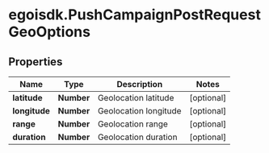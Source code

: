 # egoisdk.PushCampaignPostRequestGeoOptions

## Properties

Name | Type | Description | Notes
------------ | ------------- | ------------- | -------------
**latitude** | **Number** | Geolocation latitude | [optional] 
**longitude** | **Number** | Geolocation longitude | [optional] 
**range** | **Number** | Geolocation range | [optional] 
**duration** | **Number** | Geolocation duration | [optional] 


